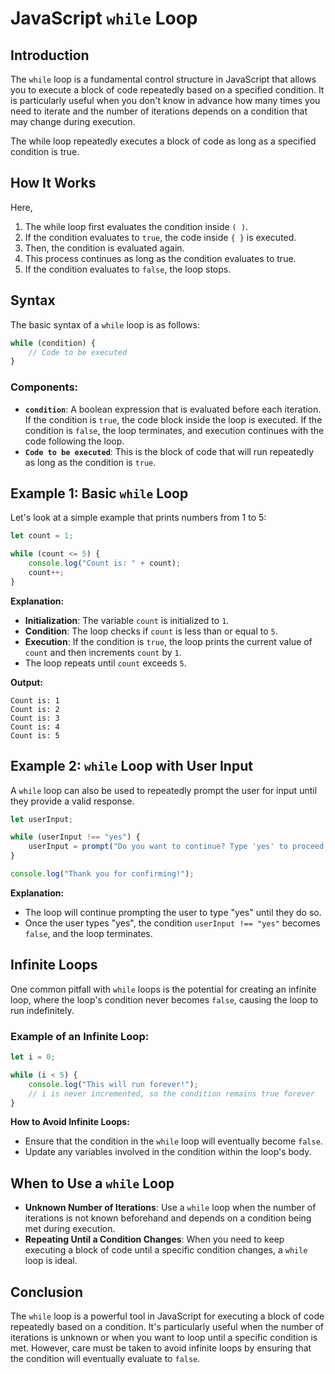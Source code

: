 # JavaScript `while` Loop

## Introduction

The `while` loop is a fundamental control structure in JavaScript that allows you to execute a block of code repeatedly based on a specified condition. It is particularly useful when you don't know in advance how many times you need to iterate and the number of iterations depends on a condition that may change during execution.


The while loop repeatedly executes a block of code as long as a specified condition is true.

## How It Works

Here,

1. The while loop first evaluates the condition inside `( )`.
2. If the condition evaluates to `true`, the code inside `{ }` is executed.
3. Then, the condition is evaluated again.
4. This process continues as long as the condition evaluates to true.
5. If the condition evaluates to `false`, the loop stops.




## Syntax

The basic syntax of a `while` loop is as follows:

```javascript
while (condition) {
    // Code to be executed
}
```

### Components:

- **`condition`**: A boolean expression that is evaluated before each iteration. If the condition is `true`, the code block inside the loop is executed. If the condition is `false`, the loop terminates, and execution continues with the code following the loop.
- **`Code to be executed`**: This is the block of code that will run repeatedly as long as the condition is `true`.


## Example 1: Basic `while` Loop

Let's look at a simple example that prints numbers from 1 to 5:

```javascript
let count = 1;

while (count <= 5) {
    console.log("Count is: " + count);
    count++;
}
```

**Explanation:**

- **Initialization**: The variable `count` is initialized to `1`.
- **Condition**: The loop checks if `count` is less than or equal to `5`.
- **Execution**: If the condition is `true`, the loop prints the current value of `count` and then increments `count` by `1`.
- The loop repeats until `count` exceeds `5`.

**Output:**

```
Count is: 1
Count is: 2
Count is: 3
Count is: 4
Count is: 5
```

## Example 2: `while` Loop with User Input

A `while` loop can also be used to repeatedly prompt the user for input until they provide a valid response.

```javascript
let userInput;

while (userInput !== "yes") {
    userInput = prompt("Do you want to continue? Type 'yes' to proceed.");
}

console.log("Thank you for confirming!");
```

**Explanation:**

- The loop will continue prompting the user to type "yes" until they do so.
- Once the user types "yes", the condition `userInput !== "yes"` becomes `false`, and the loop terminates.

## Infinite Loops

One common pitfall with `while` loops is the potential for creating an infinite loop, where the loop's condition never becomes `false`, causing the loop to run indefinitely.

### Example of an Infinite Loop:

```javascript
let i = 0;

while (i < 5) {
    console.log("This will run forever!");
    // i is never incremented, so the condition remains true forever
}
```

**How to Avoid Infinite Loops:**

- Ensure that the condition in the `while` loop will eventually become `false`.
- Update any variables involved in the condition within the loop's body.

## When to Use a `while` Loop

- **Unknown Number of Iterations**: Use a `while` loop when the number of iterations is not known beforehand and depends on a condition being met during execution.
- **Repeating Until a Condition Changes**: When you need to keep executing a block of code until a specific condition changes, a `while` loop is ideal.

## Conclusion

The `while` loop is a powerful tool in JavaScript for executing a block of code repeatedly based on a condition. It's particularly useful when the number of iterations is unknown or when you want to loop until a specific condition is met. However, care must be taken to avoid infinite loops by ensuring that the condition will eventually evaluate to `false`.
